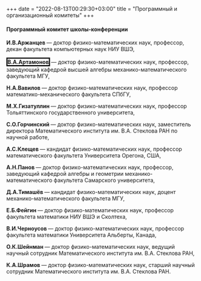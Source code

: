 +++
date = "2022-08-13T00:29:30+03:00"
title = "Программный и организационный комитеты"
+++

<h4 style="text-align: left;">Программный комитет школы-конференции<strong></strong></h4>

<strong> И.В.Аржанцев </strong> &mdash; доктор физико-математических наук, профессор, декан факультета компьютерных наук&nbsp;НИУ&nbsp;ВШЭ,

<strong> <span style="border: 3px solid black; display: inline-block;">В.А.Артамонов</span> </strong> &mdash; доктор физико-математических наук, профессор, заведующий кафедрой высшей алгебры механико-математического факультета&nbsp;МГУ,

<strong> Н.А.Вавилов </strong> &mdash; доктор физико-математических наук, профессор математико-механического факультета&nbsp;СПбГУ,

<strong> М.Х.Гизатуллин </strong> &mdash; доктор физико-математических наук, профессор Тольяттинского государственного университета,

<strong> С.О.Горчинский </strong> &mdash; доктор физико-математических наук, заместитель директора Математического института им. В.А. Стеклова РАН по научной работе,

<strong> А.С.Клещев </strong> &mdash; кандидат физико-математических наук, профессор математического факультета Университета Орегона,&nbsp;США,

<strong> А.Н.Панов </strong> &mdash; доктор физико-математических наук, профессор, заведующий кафедрой алгебры и геометрии механико-математического факультета&nbsp;Самарского университета,

<strong> Д.А.Тимашёв </strong> &mdash; кандидат физико-математических наук, доцент механико-математического факультета МГУ,

<strong> Е.Б.Фейгин </strong> &mdash; доктор физико-математических наук, профессор факультета математики НИУ ВШЭ и Сколтеха,

<strong> В.И.Черноусов </strong> &mdash; доктор физико-математических наук, профессор факультета математики Университета Альберты, Канада,

<strong> О.К.Шейнман </strong> &mdash; доктор физико-математических наук, ведущий научный сотрудник&nbsp;Математического института им. В.А. Стеклова РАН,

<strong> К.А.Шрамов </strong> &mdash; доктор физико-математических наук, старший научный сотрудник Математического института им. В.А. Стеклова РАН.

<!--<h4 style="text-align: left;">Организационный комитет школы-конференции</h4>

<strong> В.В.Сергеев </strong>(председатель) &mdash; доктор технических наук, профессор, директор института информатики, математики, электроники&nbsp;Самарского университета,<br />

<strong> А.А.Буханько </strong>(заместитель председателя)  &mdash; доктор физико-математических наук, исполнительный директор механико-математического факультета&nbsp;Самарского университета,<br />

<strong> А.Н.Панов </strong>(заместитель председателя) &mdash; доктор физико-математических наук, профессор, заведующий кафедрой алгебры и геометрии механико-математического факультета&nbsp;Самарского университета,<br />

<strong> С.О.Горчинский </strong>(заместитель председателя) &mdash; доктор физико-математических наук, заместитель директора Математического института им. В.А. Стеклова РАН по научной работе,<br />

<strong> И.В.Аржанцев </strong> &mdash; доктор физико-математических наук, профессор, декан факультета компьютерных наук&nbsp;НИУ&nbsp;ВШЭ,<br />

<strong> М.В.Игнатьев </strong> &mdash; кандидат физико-математических наук, доцент кафедры алгебры и геометрии механико-математического факультета&nbsp;Самарского университета,<br />

<strong> В.В. Севостьянова </strong> &mdash; кандидат физико-математических наук, доцент кафедры алгебры и геометрии Самарского университета,<br />

<strong> Д.А.Тимашёв </strong>&mdash; кандидат физико-математических наук, доцент механико-математического факультета&nbsp;МГУ,<br />

<strong> С.А.Гайфуллин </strong>&mdash; кандидат физико-математических наук, доцент механико-математического факультета&nbsp;МГУ,<br />

<strong> А.И.Чистопольская </strong> &mdash; студентка факультета математики&nbsp;НИУ&nbsp;ВШЭ,<br />

<strong> М.А. Сурков </strong> &mdash; студент механико-математического факультета Самарского университета,<br />

<strong> М.С. Венчаков </strong> &mdash; студент механико-математического университета Самарского университета. <br />-->
